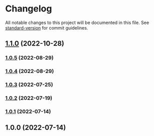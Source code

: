 # Changelog

All notable changes to this project will be documented in this file. See [standard-version](https://github.com/conventional-changelog/standard-version) for commit guidelines.

## [1.1.0](https://github.com/paramagicdev/create-konnor-app/compare/v1.0.3...v1.1.0) (2022-10-28)

### [1.0.5](https://github.com/paramagicdev/create-konnor-app/compare/v1.0.4...v1.0.5) (2022-08-29)

### [1.0.4](https://github.com/paramagicdev/create-konnor-app/compare/v1.0.3...v1.0.4) (2022-08-29)

### [1.0.3](https://github.com/ParamagicDev/create-konnor-app/compare/v1.0.2...v1.0.3) (2022-07-25)

### [1.0.2](https://github.com/ParamagicDev/create-konnor-app/compare/v1.0.1...v1.0.2) (2022-07-19)

### [1.0.1](https://github.com/ParamagicDev/create-konnor-app/compare/v1.0.0...v1.0.1) (2022-07-14)

## 1.0.0 (2022-07-14)
